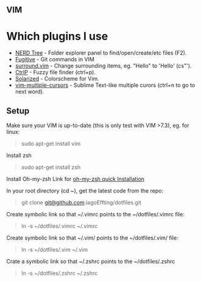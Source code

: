 ## VIM
# Which plugins I use
* [NERD Tree](https://github.com/scrooloose/nerdtree) - Folder explorer panel to find/open/create/etc files (F2).
* [Fugitive](https://github.com/tpope/vim-fugitive) - Git commands in VIM
* [surround.vim](https://github.com/tpope/vim-surround) - Change surrounding items, eg. "Hello" to 'Hello' (cs"').
* [CtrlP](https://github.com/kien/ctrlp.vim) - Fuzzy file finder (ctrl+p).
* [Solarized](https://github.com/altercation/vim-colors-solarized) - Colorscheme for Vim.
* [vim-multiple-cursors](https://github.com/terryma/vim-multiple-cursors) - Sublime Text-like multiple curors (ctrl+n to go to next word).

## Setup
Make sure your VIM is up-to-date (this is only test with VIM >7.3), eg. for linux:

> sudo apt-get install vim

Install zsh 

> sudo apt-get install zsh

Install Oh-my-zsh
Link for [oh-my-zsh quick Installation](https://github.com/robbyrussell/oh-my-zsh)

In your root directory (cd ~), get the latest code from the repo:
  
>  git clone git@github.com:iagoEffting/dotfiles.git

Create symbolic link so that ~/.vimrc points to the ~/dotfiles/.vimrc file:

>  ln -s ~/dotfiles/.vimrc ~/.vimrc

Create symbolic link so that ~/.vim/ points to the ~/dotfiles/.vim/ file:

>  ln -s ~/dotfiles/.vim ~/.vim

Crate a symbolic link so that ~/.zshrc points to the ~/dotfiles/.zshrc

> ln -s ~/dotfiles/.zshrc ~/.zshrc

